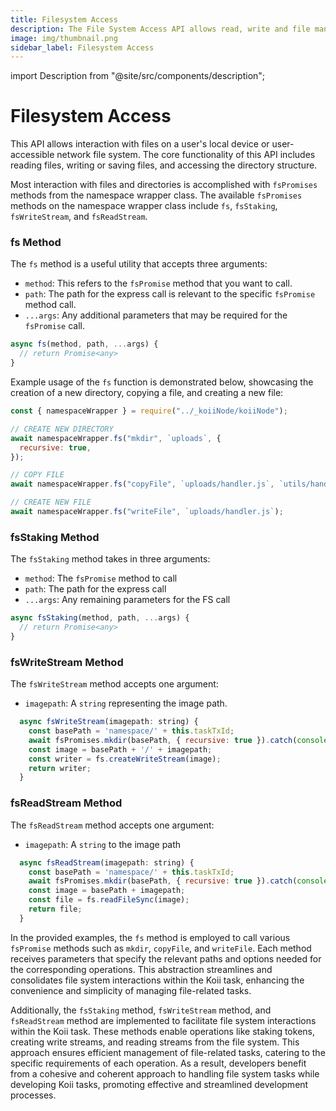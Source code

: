 ```yaml
---
title: Filesystem Access
description: The File System Access API allows read, write and file management capabilities.
image: img/thumbnail.png
sidebar_label: Filesystem Access
---
```


import Description from "@site/src/components/description";

# Filesystem Access

<Description
  text="The File System Access API allows read, write and file management
  capabilities."
/>

This API allows interaction with files on a user's local device or user-accessible network file system. The core functionality of this API includes reading files, writing or saving files, and accessing the directory structure.

Most interaction with files and directories is accomplished with `fsPromises` methods from the namespace wrapper class. The available `fsPromises` methods on the namespace wrapper class include `fs`, `fsStaking`, `fsWriteStream`, and `fsReadStream`.

### fs Method

The `fs` method is a useful utility that accepts three arguments:

- `method`: This refers to the `fsPromise` method that you want to call.
- `path`: The path for the express call is relevant to the specific `fsPromise` method call.
- `...args`: Any additional parameters that may be required for the `fsPromise` call.

```typescript
async fs(method, path, ...args) {
  // return Promise<any>
}
```

Example usage of the `fs` function is demonstrated below, showcasing the creation of a new directory, copying a file, and creating a new file:

```js
const { namespaceWrapper } = require("../_koiiNode/koiiNode");

// CREATE NEW DIRECTORY
await namespaceWrapper.fs("mkdir", `uploads`, {
  recursive: true,
});

// COPY FILE
await namespaceWrapper.fs("copyFile", `uploads/handler.js`, `utils/handler.js`);

// CREATE NEW FILE
await namespaceWrapper.fs("writeFile", `uploads/handler.js`);
```

### fsStaking Method

The `fsStaking` method takes in three arguments:

- `method`: The `fsPromise` method to call
- `path`: The path for the express call
- `...args`: Any remaining parameters for the FS call

```js
async fsStaking(method, path, ...args) {
  // return Promise<any>
}
```

### fsWriteStream Method

The `fsWriteStream` method accepts one argument:

- `imagepath`: A `string` representing the image path.

```js
  async fsWriteStream(imagepath: string) {
    const basePath = 'namespace/' + this.taskTxId;
    await fsPromises.mkdir(basePath, { recursive: true }).catch(console.error);
    const image = basePath + '/' + imagepath;
    const writer = fs.createWriteStream(image);
    return writer;
  }
```

### fsReadStream Method

The `fsReadStream` method accepts one argument:

- `imagepath`: A `string` to the image path

```js
  async fsReadStream(imagepath: string) {
    const basePath = 'namespace/' + this.taskTxId;
    await fsPromises.mkdir(basePath, { recursive: true }).catch(console.error);
    const image = basePath + imagepath;
    const file = fs.readFileSync(image);
    return file;
  }
```

In the provided examples, the `fs` method is employed to call various `fsPromise` methods such as `mkdir`, `copyFile`, and `writeFile`. Each method receives parameters that specify the relevant paths and options needed for the corresponding operations. This abstraction streamlines and consolidates file system interactions within the Koii task, enhancing the convenience and simplicity of managing file-related tasks.

Additionally, the `fsStaking` method, `fsWriteStream` method, and `fsReadStream` method are implemented to facilitate file system interactions within the Koii task. These methods enable operations like staking tokens, creating write streams, and reading streams from the file system. This approach ensures efficient management of file-related tasks, catering to the specific requirements of each operation. As a result, developers benefit from a cohesive and coherent approach to handling file system tasks while developing Koii tasks, promoting effective and streamlined development processes.
